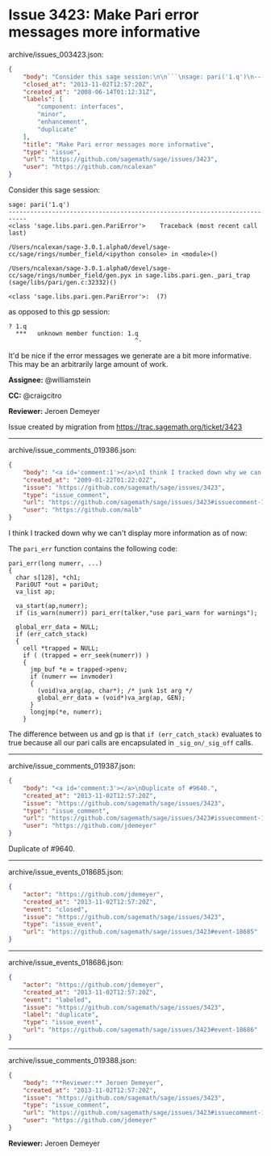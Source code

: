 # Issue 3423: Make Pari error messages more informative

archive/issues_003423.json:
```json
{
    "body": "Consider this sage session:\n\n```\nsage: pari('1.q')\n---------------------------------------------------------------------------\n<class 'sage.libs.pari.gen.PariError'>    Traceback (most recent call last)\n\n/Users/ncalexan/sage-3.0.1.alpha0/devel/sage-cc/sage/rings/number_field/<ipython console> in <module>()\n\n/Users/ncalexan/sage-3.0.1.alpha0/devel/sage-cc/sage/rings/number_field/gen.pyx in sage.libs.pari.gen._pari_trap (sage/libs/pari/gen.c:32332)()\n\n<class 'sage.libs.pari.gen.PariError'>:  (7)\n```\n\nas opposed to this gp session:\n\n```\n? 1.q\n  ***   unknown member function: 1.q\n                                   ^-\n```\n\nIt'd be nice if the error messages we generate are a bit more informative. This may be an arbitrarily large amount of work.\n\n**Assignee:** @williamstein\n\n**CC:**  @craigcitro\n\n**Reviewer:** Jeroen Demeyer\n\nIssue created by migration from https://trac.sagemath.org/ticket/3423\n\n",
    "closed_at": "2013-11-02T12:57:20Z",
    "created_at": "2008-06-14T01:12:31Z",
    "labels": [
        "component: interfaces",
        "minor",
        "enhancement",
        "duplicate"
    ],
    "title": "Make Pari error messages more informative",
    "type": "issue",
    "url": "https://github.com/sagemath/sage/issues/3423",
    "user": "https://github.com/ncalexan"
}
```
Consider this sage session:

```
sage: pari('1.q')
---------------------------------------------------------------------------
<class 'sage.libs.pari.gen.PariError'>    Traceback (most recent call last)

/Users/ncalexan/sage-3.0.1.alpha0/devel/sage-cc/sage/rings/number_field/<ipython console> in <module>()

/Users/ncalexan/sage-3.0.1.alpha0/devel/sage-cc/sage/rings/number_field/gen.pyx in sage.libs.pari.gen._pari_trap (sage/libs/pari/gen.c:32332)()

<class 'sage.libs.pari.gen.PariError'>:  (7)
```

as opposed to this gp session:

```
? 1.q
  ***   unknown member function: 1.q
                                   ^-
```

It'd be nice if the error messages we generate are a bit more informative. This may be an arbitrarily large amount of work.

**Assignee:** @williamstein

**CC:**  @craigcitro

**Reviewer:** Jeroen Demeyer

Issue created by migration from https://trac.sagemath.org/ticket/3423





---

archive/issue_comments_019386.json:
```json
{
    "body": "<a id='comment:1'></a>\nI think I tracked down why we can't display more information as of now:\n\nThe `pari_err` function contains the following code:\n\n```\npari_err(long numerr, ...)\n{\n  char s[128], *ch1;\n  PariOUT *out = pariOut;\n  va_list ap;\n\n  va_start(ap,numerr);\n  if (is_warn(numerr)) pari_err(talker,\"use pari_warn for warnings\");\n\n  global_err_data = NULL;\n  if (err_catch_stack)\n  {\n    cell *trapped = NULL;\n    if ( (trapped = err_seek(numerr)) )\n    {\n      jmp_buf *e = trapped->penv;\n      if (numerr == invmoder)\n      {\n        (void)va_arg(ap, char*); /* junk 1st arg */\n        global_err_data = (void*)va_arg(ap, GEN);\n      }\n      longjmp(*e, numerr);\n    }\n```\n\nThe difference between us and gp is that `if (err_catch_stack)` evaluates to true because all our pari calls are encapsulated in `_sig_on/_sig_off` calls.",
    "created_at": "2009-01-22T01:22:02Z",
    "issue": "https://github.com/sagemath/sage/issues/3423",
    "type": "issue_comment",
    "url": "https://github.com/sagemath/sage/issues/3423#issuecomment-19386",
    "user": "https://github.com/malb"
}
```

<a id='comment:1'></a>
I think I tracked down why we can't display more information as of now:

The `pari_err` function contains the following code:

```
pari_err(long numerr, ...)
{
  char s[128], *ch1;
  PariOUT *out = pariOut;
  va_list ap;

  va_start(ap,numerr);
  if (is_warn(numerr)) pari_err(talker,"use pari_warn for warnings");

  global_err_data = NULL;
  if (err_catch_stack)
  {
    cell *trapped = NULL;
    if ( (trapped = err_seek(numerr)) )
    {
      jmp_buf *e = trapped->penv;
      if (numerr == invmoder)
      {
        (void)va_arg(ap, char*); /* junk 1st arg */
        global_err_data = (void*)va_arg(ap, GEN);
      }
      longjmp(*e, numerr);
    }
```

The difference between us and gp is that `if (err_catch_stack)` evaluates to true because all our pari calls are encapsulated in `_sig_on/_sig_off` calls.



---

archive/issue_comments_019387.json:
```json
{
    "body": "<a id='comment:3'></a>\nDuplicate of #9640.",
    "created_at": "2013-11-02T12:57:20Z",
    "issue": "https://github.com/sagemath/sage/issues/3423",
    "type": "issue_comment",
    "url": "https://github.com/sagemath/sage/issues/3423#issuecomment-19387",
    "user": "https://github.com/jdemeyer"
}
```

<a id='comment:3'></a>
Duplicate of #9640.



---

archive/issue_events_018685.json:
```json
{
    "actor": "https://github.com/jdemeyer",
    "created_at": "2013-11-02T12:57:20Z",
    "event": "closed",
    "issue": "https://github.com/sagemath/sage/issues/3423",
    "type": "issue_event",
    "url": "https://github.com/sagemath/sage/issues/3423#event-18685"
}
```



---

archive/issue_events_018686.json:
```json
{
    "actor": "https://github.com/jdemeyer",
    "created_at": "2013-11-02T12:57:20Z",
    "event": "labeled",
    "issue": "https://github.com/sagemath/sage/issues/3423",
    "label": "duplicate",
    "type": "issue_event",
    "url": "https://github.com/sagemath/sage/issues/3423#event-18686"
}
```



---

archive/issue_comments_019388.json:
```json
{
    "body": "**Reviewer:** Jeroen Demeyer",
    "created_at": "2013-11-02T12:57:20Z",
    "issue": "https://github.com/sagemath/sage/issues/3423",
    "type": "issue_comment",
    "url": "https://github.com/sagemath/sage/issues/3423#issuecomment-19388",
    "user": "https://github.com/jdemeyer"
}
```

**Reviewer:** Jeroen Demeyer
